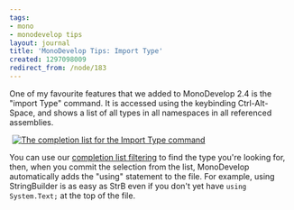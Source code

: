 ```yaml
---
tags:
- mono
- monodevelop tips
layout: journal
title: 'MonoDevelop Tips: Import Type'
created: 1297098009
redirect_from: /node/183
---
```

One of my favourite features that we added to MonoDevelop 2.4 is the "import Type" command. It is accessed using the keybinding Ctrl-Alt-Space, and shows a list of all types in all namespaces in all referenced assemblies.<!--break-->

<a href="http://mjhutchinson.com/files/images/md-tips/import-type.png" rel="lightbox[md_tips_import_type]" title="The completion list for the Import Type command"><img src="http://mjhutchinson.com/files/images/md-tips/t/import-type.png" alt="The completion list for the Import Type command" style="max-width:98%; display:block;margin-left:auto;margin-right:auto;" /></a>

You can use our <a href="http://mjhutchinson.com/journal/2011/02/07/completion_list_filtering"/>completion list filtering</a> to find the type you're looking for, then, when you commit the selection from the list, MonoDevelop automatically adds the "using" statement to the file. For example, using StringBuilder is as easy as <ctrl-alt-space>StrB<space> even if you don't yet have <code>using System.Text;</code> at the top of the file.
